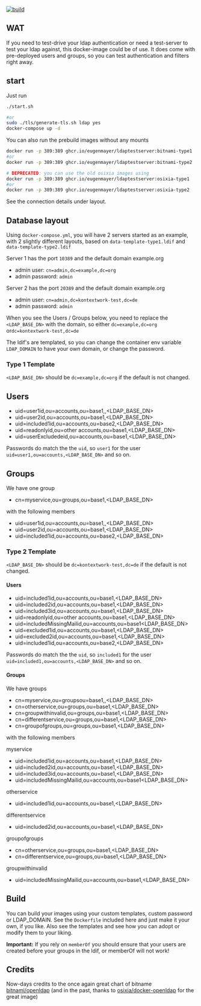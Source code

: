 [![build](https://github.com/EugenMayer/docker-image-ldapexample/actions/workflows/build_bitnami.yml/badge.svg)](https://github.com/EugenMayer/docker-image-ldapexample/actions/workflows/build_bitnami.yml) 

## WAT

If you need to test-drive your ldap authentication or need a test-server to test your ldap against, this docker-image could be of use. It does come with pre-deployed users and groups, so you can test authentication and filters right away.

## start

Just run 

```bash
./start.sh

#or 
sudo ./tls/generate-tls.sh ldap yes
docker-compose up -d
```

You can also run the prebuild images without any mounts

```bash
docker run -p 389:389 ghcr.io/eugenmayer/ldaptestserver:bitnami-type1
#or 
docker run -p 389:389 ghcr.io/eugenmayer/ldaptestserver:bitnami-type2

# DEPRECATED: you can use the old osixia images using
docker run -p 389:389 ghcr.io/eugenmayer/ldaptestserver:osixia-type1
#or 
docker run -p 389:389 ghcr.io/eugenmayer/ldaptestserver:osixia-type2
```

See the connection details under layout.

## Database layout

Using `docker-compose.yml`, you will have 2 servers started as an example, with 2 slightly different layouts, based on `data-template-type1.ldif` and `data-template-type2.ldif`

Server 1 has the port `10389` and the default domain example.org
- admin user: `cn=admin,dc=example,dc=org`
- admin password: `admin`

Server 2 has the port `20389` and the default domain example.org
- admin user: `cn=admin,dc=kontextwork-test,dc=de`
- admin password: `admin`

When you see the Users / Groups below, you need to replace the `<LDAP_BASE_DN>` with the domain, so either `dc=example,dc=org` or`dc=kontextwork-test,dc=de`

The ldif's are templated, so you can change the container env variable `LDAP_DOMAIN` to have your own domain, or change the password.

### Type 1 Template

`<LDAP_BASE_DN>` should be `dc=example,dc=org` if the default is not changed.

## Users
- uid=user1id,ou=accounts,ou=base1,,<LDAP_BASE_DN>
- uid=user2id,ou=accounts,ou=base1,<LDAP_BASE_DN>
- uid=included1id,ou=accounts,ou=base2,<LDAP_BASE_DN>
- uid=readonlyid,ou=other accounts,ou=base1,<LDAP_BASE_DN>
- uid=userExcludedeid,ou=accounts,ou=base1,<LDAP_BASE_DN>

Passwords do match the the `uid`, so `user1` for the user `uid=user1,ou=accounts,<LDAP_BASE_DN>` and so on.

## Groups

We have one group

- cn=myservice,ou=groups,ou=base1,<LDAP_BASE_DN>

with the following members

- uid=user1id,ou=accounts,ou=base1,,<LDAP_BASE_DN>
- uid=user2id,ou=accounts,ou=base1,<LDAP_BASE_DN>
- uid=included1id,ou=accounts,ou=base2,<LDAP_BASE_DN>

### Type 2 Template

`<LDAP_BASE_DN>` should be `dc=kontextwork-test,dc=de` if the default is not changed.

#### Users

- uid=included1id,ou=accounts,ou=base1,<LDAP_BASE_DN>
- uid=included2id,ou=accounts,ou=base1,<LDAP_BASE_DN>
- uid=included3id,ou=accounts,ou=base1,<LDAP_BASE_DN>
- uid=readonlyid,ou=other accounts,ou=base1,<LDAP_BASE_DN>
- uid=includedMissingMailid,ou=accounts,ou=base1<LDAP_BASE_DN>
- uid=excluded1id,ou=accounts,ou=base1,<LDAP_BASE_DN>
- uid=excluded2id,ou=accounts,ou=base1,<LDAP_BASE_DN>
- uid=included1id,ou=accounts,ou=base2,<LDAP_BASE_DN>

Passwords do match the the `uid`, so `included1` for the user `uid=included1,ou=accounts,<LDAP_BASE_DN>` and so on.

#### Groups

We have groups

- cn=myservice,ou=groupsou=base1,,<LDAP_BASE_DN>
- cn=otherservice,ou=groups,ou=base1,<LDAP_BASE_DN>
- cn=groupwithinvalid,ou=groups,ou=base1,<LDAP_BASE_DN>
- cn=differentservice,ou=groups,ou=base1,<LDAP_BASE_DN>
- cn=groupofgroups,ou=groups,ou=base1,<LDAP_BASE_DN>

with the following members

myservice
- uid=included1id,ou=accounts,ou=base1,<LDAP_BASE_DN>
- uid=included2id,ou=accounts,ou=base1,<LDAP_BASE_DN>
- uid=included3id,ou=accounts,ou=base1,<LDAP_BASE_DN>
- uid=includedMissingMailid,ou=accounts,ou=base1<LDAP_BASE_DN>

otherservice
- uid=included1id,ou=accounts,ou=base1,<LDAP_BASE_DN>

differentservice
- uid=included2id,ou=accounts,ou=base1,<LDAP_BASE_DN>

groupofgroups
- cn=otherservice,ou=groups,ou=base1,<LDAP_BASE_DN>
- cn=differentservice,ou=groups,ou=base1,<LDAP_BASE_DN>

groupwithinvalid
- uid=includedMissingMailid,ou=accounts,ou=base1,<LDAP_BASE_DN>

## Build

You can build your images using your custom templates, custom password or LDAP_DOMAIN. See the `Dockerfile` included here
and just make it your own, if you like. Also see the templates and see how you can adopt or modify them to your liking.

**Important:** If you rely on `memberOf` you should ensure that your users are created before your groups in the ldif,
or memberOf will not work!

## Credits

Now-days credits to the once again great chart of bitname [bitnami/openldap](https://hub.docker.com/r/bitnami/openldap) (and in the past, thanks to [osixia/docker-openldap](https://github.com/osixia/docker-openldap) for the great image)
